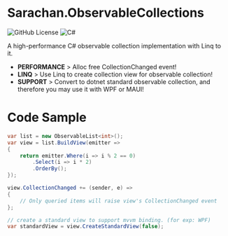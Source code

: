 # Sarachan.ObservableCollections

![GitHub License](https://img.shields.io/github/license/KurokiYukari/Sarachan.ObservableCollections?style=for-the-badge)
![C#](https://img.shields.io/badge/c%23-%23239120.svg?style=for-the-badge)

A high-performance C# observable collection implementation with Linq to it.

- **PERFORMANCE** > Alloc free CollectionChanged event!
- **LINQ** > Use Linq to create collection view for observable collection!
- **SUPPORT** > Convert to dotnet standard observable collection, and therefore you may use it with WPF or MAUI!

# Code Sample

``` cs
var list = new ObservableList<int>();
var view = list.BuildView(emitter =>
{
    return emitter.Where(i => i % 2 == 0)
        .Select(i => i * 2)
        .OrderBy();
});

view.CollectionChanged += (sender, e) =>
{
    // Only queried items will raise view's CollectionChanged event
};

// create a standard view to support mvvm binding. (for exp: WPF)
var standardView = view.CreateStandardView(false);
```
